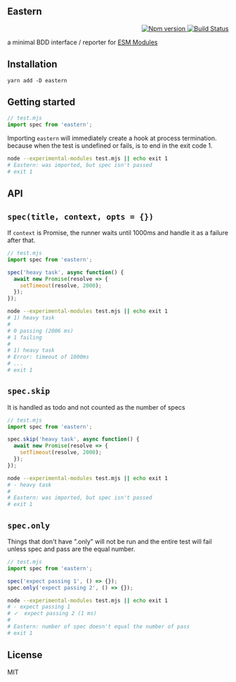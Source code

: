 Eastern
---

<p align="right">
  <a href="https://www.npmjs.com/package/eastern">
    <img alt="Npm version" src="https://badge.fury.io/js/eastern.svg">
  </a>
  <a href="https://travis-ci.org/59naga/eastern">
    <img alt="Build Status" src="https://travis-ci.org/59naga/eastern.svg?branch=master">
  </a>
</p>

a minimal BDD interface / reporter for [ESM Modules](https://nodejs.org/api/esm.html#esm_enabling)

Installation
---
```
yarn add -D eastern
```

Getting started
---
```js
// test.mjs
import spec from 'eastern';
```

Importing `eastern` will immediately create a hook at process termination.
because when the test is undefined or fails, is to end in the exit code 1.

```bash
node --experimental-modules test.mjs || echo exit 1
# Eastern: was imported, but spec isn't passed
# exit 1
```

API
---
## `spec(title, context, opts = {})`

If `context` is Promise, the runner waits until 1000ms and handle it as a failure after that.

```js
// test.mjs
import spec from 'eastern';

spec('heavy task', async function() {
  await new Promise(resolve => {
    setTimeout(resolve, 2000);
  });
});
```

```bash
node --experimental-modules test.mjs || echo exit 1
# 1) heavy task
#
# 0 passing (2006 ms)
# 1 failing
#
# 1) heavy task
# Error: timeout of 1000ms
# ...
# exit 1
```

## `spec.skip`

It is handled as todo and not counted as the number of specs

```js
// test.mjs
import spec from 'eastern';

spec.skip('heavy task', async function() {
  await new Promise(resolve => {
    setTimeout(resolve, 2000);
  });
});
```

```bash
node --experimental-modules test.mjs || echo exit 1
# - heavy task
#
# Eastern: was imported, but spec isn't passed
# exit 1
```

## `spec.only`

Things that don't have ".only" will not be run and the entire test will fail unless spec and pass are the equal number.

```js
// test.mjs
import spec from 'eastern';

spec('expect passing 1', () => {});
spec.only('expect passing 2', () => {});
```

```bash
node --experimental-modules test.mjs || echo exit 1
# - expect passing 1
# ✓  expect passing 2 (1 ms)
#
# Eastern: number of spec doesn't equal the number of pass
# exit 1
```

License
---
MIT
